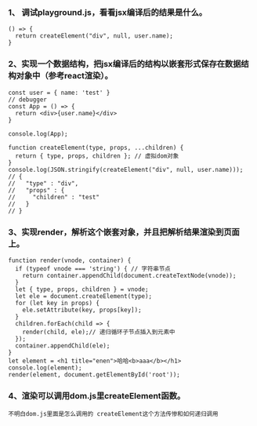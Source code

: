 ### 1、 调试playground.js，看看jsx编译后的结果是什么。

```
() => {
  return createElement("div", null, user.name);
}

```

### 2、实现一个数据结构，把jsx编译后的结构以嵌套形式保存在数据结构对象中（参考react渲染）。

```
const user = { name: 'test' }
// debugger
const App = () => {
  return <div>{user.name}</div>
}

console.log(App);

function createElement(type, props, ...children) {
  return { type, props, children }; // 虚拟dom对象
}
console.log(JSON.stringify(createElement("div", null, user.name)));
// {
//   "type" : "div",
//   "props" : {
//     "children" : "test"
//   }
// }

```

### 3、实现render，解析这个嵌套对象，并且把解析结果渲染到页面上。

```
function render(vnode, container) {
  if (typeof vnode === 'string') { // 字符串节点
    return container.appendChild(document.createTextNode(vnode));
  }
  let { type, props, children } = vnode;
  let ele = document.createElement(type);
  for (let key in props) {
    ele.setAttribute(key, props[key]);
  }
  children.forEach(child => {
    render(child, ele);// 递归循环子节点插入到元素中
  });
  container.appendChild(ele);
}
let element = <h1 title="enen">哈哈<b>aaa</b></h1>
console.log(element);
render(element, document.getElementById('root'));

```
### 4、渲染可以调用dom.js里createElement函数。

` 不明白dom.js里面是怎么调用的 createElement这个方法传惨和如何递归调用 `